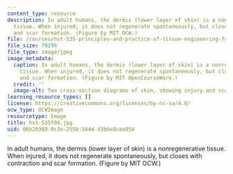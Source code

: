 ```yaml
---
content_type: resource
description: In adult humans, the dermis (lower layer of skin) is a nonregenerative
  tissue. When injured, it does not regenerate spontaneously, but closes with contraction
  and scar formation. (Figure by MIT OCW.)
file: /courses/hst-535-principles-and-practice-of-tissue-engineering-fall-2004/06b203699c3e255b564dd3b6e8cae954_hst-535f04.jpg
file_size: 79290
file_type: image/jpeg
image_metadata:
  caption: In adult humans, the dermis (lower layer of skin) is a nonregenerative
    tissue. When injured, it does not regenerate spontaneously, but closes with contraction
    and scar formation. (Figure by MIT OpenCourseWare.)
  credit: ''
  image-alt: Two cross-section diagrams of skin, showing injury and scarred healing.
learning_resource_types: []
license: https://creativecommons.org/licenses/by-nc-sa/4.0/
ocw_type: OCWImage
resourcetype: Image
title: hst-535f04.jpg
uid: 06b20369-9c3e-255b-564d-d3b6e8cae954
---
```

In adult humans, the dermis (lower layer of skin) is a nonregenerative tissue. When injured, it does not regenerate spontaneously, but closes with contraction and scar formation. (Figure by MIT OCW.)